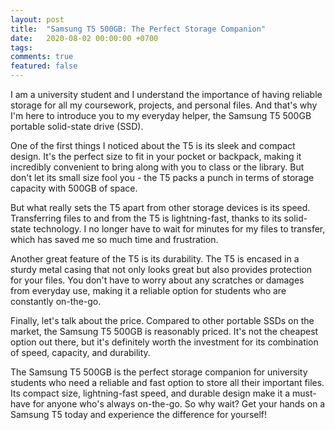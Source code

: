 ```yaml
---
layout: post
title:  "Samsung T5 500GB: The Perfect Storage Companion"
date:   2020-08-02 00:00:00 +0700
tags:  
comments: true
featured: false
---
```


I am a university student and I understand the importance of having reliable storage for all my coursework, projects, and personal files. And that's why I'm here to introduce you to my everyday helper, the Samsung T5 500GB portable solid-state drive (SSD).

One of the first things I noticed about the T5 is its sleek and compact design. It's the perfect size to fit in your pocket or backpack, making it incredibly convenient to bring along with you to class or the library. But don't let its small size fool you - the T5 packs a punch in terms of storage capacity with 500GB of space.

But what really sets the T5 apart from other storage devices is its speed. Transferring files to and from the T5 is lightning-fast, thanks to its solid-state technology. I no longer have to wait for minutes for my files to transfer, which has saved me so much time and frustration.

Another great feature of the T5 is its durability. The T5 is encased in a sturdy metal casing that not only looks great but also provides protection for your files. You don't have to worry about any scratches or damages from everyday use, making it a reliable option for students who are constantly on-the-go.

Finally, let's talk about the price. Compared to other portable SSDs on the market, the Samsung T5 500GB is reasonably priced. It's not the cheapest option out there, but it's definitely worth the investment for its combination of speed, capacity, and durability.

The Samsung T5 500GB is the perfect storage companion for university students who need a reliable and fast option to store all their important files. Its compact size, lightning-fast speed, and durable design make it a must-have for anyone who's always on-the-go. So why wait? Get your hands on a Samsung T5 today and experience the difference for yourself!
